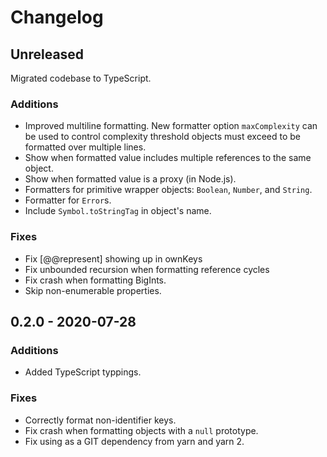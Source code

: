 # Changelog

## Unreleased

Migrated codebase to TypeScript.

### Additions

- Improved multiline formatting. New formatter option `maxComplexity` can be
  used to control complexity threshold objects must exceed to be formatted over
  multiple lines.
- Show when formatted value includes multiple references to the same object.
- Show when formatted value is a proxy (in Node.js).
- Formatters for primitive wrapper objects: `Boolean`, `Number`, and `String`.
- Formatter for `Error`s.
- Include `Symbol.toStringTag` in object's name.

### Fixes

- Fix [@@represent] showing up in ownKeys
- Fix unbounded recursion when formatting reference cycles
- Fix crash when formatting BigInts.
- Skip non-enumerable properties.

## 0.2.0 - 2020-07-28

### Additions

- Added TypeScript typpings.

### Fixes

- Correctly format non-identifier keys.
- Fix crash when formatting objects with a `null` prototype.
- Fix using as a GIT dependency from yarn and yarn 2.

